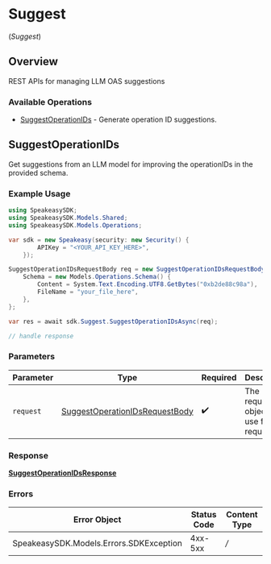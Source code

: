 # Suggest
(*Suggest*)

## Overview

REST APIs for managing LLM OAS suggestions

### Available Operations

* [SuggestOperationIDs](#suggestoperationids) - Generate operation ID suggestions.

## SuggestOperationIDs

Get suggestions from an LLM model for improving the operationIDs in the provided schema.

### Example Usage

```csharp
using SpeakeasySDK;
using SpeakeasySDK.Models.Shared;
using SpeakeasySDK.Models.Operations;

var sdk = new Speakeasy(security: new Security() {
        APIKey = "<YOUR_API_KEY_HERE>",
    });

SuggestOperationIDsRequestBody req = new SuggestOperationIDsRequestBody() {
    Schema = new Models.Operations.Schema() {
        Content = System.Text.Encoding.UTF8.GetBytes("0xb2de88c98a"),
        FileName = "your_file_here",
    },
};

var res = await sdk.Suggest.SuggestOperationIDsAsync(req);

// handle response
```

### Parameters

| Parameter                                                                                   | Type                                                                                        | Required                                                                                    | Description                                                                                 |
| ------------------------------------------------------------------------------------------- | ------------------------------------------------------------------------------------------- | ------------------------------------------------------------------------------------------- | ------------------------------------------------------------------------------------------- |
| `request`                                                                                   | [SuggestOperationIDsRequestBody](../../Models/Operations/SuggestOperationIDsRequestBody.md) | :heavy_check_mark:                                                                          | The request object to use for the request.                                                  |


### Response

**[SuggestOperationIDsResponse](../../Models/Operations/SuggestOperationIDsResponse.md)**
### Errors

| Error Object                            | Status Code                             | Content Type                            |
| --------------------------------------- | --------------------------------------- | --------------------------------------- |
| SpeakeasySDK.Models.Errors.SDKException | 4xx-5xx                                 | */*                                     |
